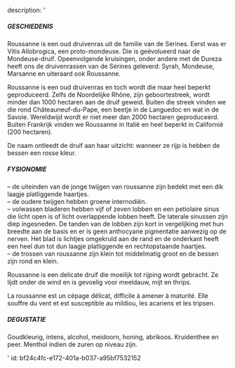 description: '<h5>GESCHIEDENIS</h5><p>Roussanne is een oud druivenras uit de familie van de Sérines. Eerst was er Vitis Allobrogica, een proto-mondeuse. Die is geëvolueerd naar de Mondeuse-druif. Opeenvolgende kruisingen, onder andere met de Dureza heeft ons de druivenrassen van de Sérines geleverd: Syrah, Mondeuse, Marsanne en uiteraard ook Roussanne.</p><p>Roussanne is een oud druivenras en toch wordt die maar heel beperkt geproduceerd. Zelfs de Noordelijke Rhône, zijn geboortestreek, wordt minder dan 1000 hectaren aan de druif geweid. Buiten die streek vinden we die rond Châteauneuf-du-Pape, een beetje in de Languedoc en wat in de Savoie. Wereldwijd wordt er niet meer dan 2000 hectaren geproduceerd. Buiten Frankrijk vinden we Roussanne in Italië en heel beperkt in Californië (200 hectaren).</p><p>De naam ontleedt de druif aan haar uitzicht: wanneer ze rijp is hebben de bessen een rosse kleur.</p><h5>FYSIONOMIE</h5><p>– de uiteinden van de jonge twijgen van roussanne zijn bedekt met een dik laagje platliggende haartjes.<br>– de oudere twijgen hebben groene internodiën.<br>– volwassen bladeren hebben vijf of zeven lobben en een petiolaire sinus die licht open is of licht overlappende lobben heeft. De laterale sinussen zijn diep ingesneden. De tanden van de lobben zijn kort in vergelijking met hun breedte aan de basis en er is geen anthocyane pigmentatie aanwezig op de nerven. Het blad is lichtjes omgekruld aan de rand en de onderkant heeft een heel dun tot dun laagje platliggende en rechtopstaande haartjes.<br>– de trossen van roussanne zijn klein tot middelmatig groot en de bessen zijn rond en klein.</p><p>Roussanne is een delicate druif die moeilijk tot rijping wordt gebracht. Ze lijdt onder de wind en is gevoelig voor meeldauw, mijt en thrips.</p><p>La roussanne est un cépage délicat, difficile à amener à maturité. Elle souffre du vent et est susceptible au mildiou, les acariens et les tripsen.</p><h5>DEGUSTATIE</h5><p>Goudkleurig, intens, alcohol, meidoorn, honing, abrikoos. Kruidenthee en peer. Menthol indien de zuren op niveau zijn.</p>'
id: bf24c4fc-e172-401a-b037-a95bf7532152
